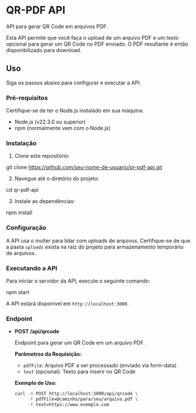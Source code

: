 # QR-PDF API

API para gerar QR Code em arquivos PDF.

Esta API permite que você faça o upload de um arquivo PDF e um texto opcional para gerar um QR Code no PDF enviado. O PDF resultante é então disponibilizado para download.

## Uso

Siga os passos abaixo para configurar e executar a API.

### Pré-requisitos

Certifique-se de ter o Node.js instalado em sua máquina.

- Node.js (v22.3.0 ou superior)
- npm (normalmente vem com o Node.js)

### Instalação

1. Clone este repositório:

git clone https://github.com/seu-nome-de-usuario/qr-pdf-api.git

2. Navegue até o diretório do projeto:

cd qr-pdf-api

3. Instale as dependências:

npm install


### Configuração

A API usa o multer para lidar com uploads de arquivos. Certifique-se de que a pasta `uploads` exista na raiz do projeto para armazenamento temporário de arquivos.

### Executando a API

Para iniciar o servidor da API, execute o seguinte comando:

npm start


A API estará disponível em `http://localhost:3000`.

### Endpoint

- **POST /api/qrcode**

  Endpoint para gerar um QR Code em um arquivo PDF.

  **Parâmetros da Requisição:**

  - `pdfFile`: Arquivo PDF a ser processado (enviado via form-data)
  - `text` (opcional): Texto para inserir no QR Code

  **Exemplo de Uso:**

  ```bash
  curl -X POST http://localhost:3000/api/qrcode \
       -F pdfFile=@caminho/para/seu/arquivo.pdf \
       -F text=https://www.exemplo.com
